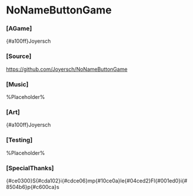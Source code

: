 # NoNameButtonGame


### [AGame]
{#a100ff}Joyersch



### [Source]
https://github.com/Joyersch/NoNameButtonGame



### [Music]
%Placeholder%



### [Art]
{#a100ff}Joyersch



### [Testing]
%Placeholder%

### [SpecialThanks]
{#ce0300}S{#cda102}i{#cdce06}mp{#10ce0a}le{#04ced2}Fl{#001ed0}i{#8504b6}p{#c600ca}s
